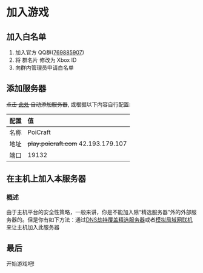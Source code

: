 # 加入游戏

## 加入白名单

1. 加入官方 QQ群([769885907](https://jq.qq.com/?_wv=1027&k=5UqznJs))
2. 将 群名片 修改为 Xbox ID
3. 向群内管理员申请白名单

## 添加服务器

~~点击 [此处](minecraft://?addExternalServer=PoiCraft|play.poicraft.com:19132) 自动添加服务器~~, 或根据以下内容自行配置:

|配置|值|
|:-:|:--|
|名称|PoiCraft|
|地址|~~play.poicraft.com~~ 42.193.179.107|
|端口|19132|


## 在主机上加入本服务器

### 概述
由于主机平台的安全性策略，一般来讲，你是不能加入除“精选服务器”外的外部服务器的。但是你有如下方法：通过[DNS劫持覆盖精选服务器](https://github.com/Pugmatt/BedrockConnect)或者[模拟局域网联机](https://github.com/jhead/phantom)来让主机加入此服务器
## 最后

开始游戏吧!
